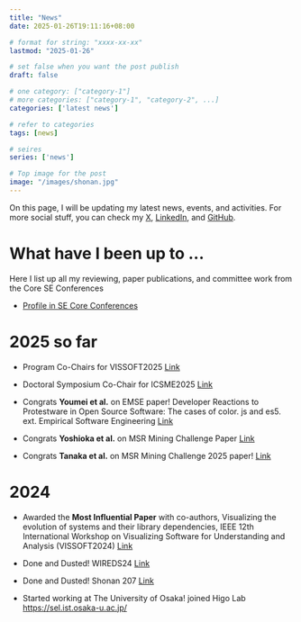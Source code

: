 ```yaml
---
title: "News"
date: 2025-01-26T19:11:16+08:00

# format for string: "xxxx-xx-xx"
lastmod: "2025-01-26"

# set false when you want the post publish
draft: false

# one category: ["category-1"] 
# more categories: ["category-1", "category-2", ...]
categories: ['latest news']

# refer to categories
tags: [news]

# seires
series: ['news']

# Top image for the post
image: "/images/shonan.jpg"
---
```


<!--more-->

On this page, I will be updating my latest news, events, and activities.
For more social stuff, you can check my [X](https://x.com/Augaiko), [LinkedIn](https://www.linkedin.com/in/raula-gaikovina-kula-70b75545/), and [GitHub](https://github.com/raux).

# What have I been up to ...

Here I list up all my reviewing, paper publications, and committee work from the Core SE Conferences

- [ Profile in SE Core Conferences](https://conf.researchr.org/profile/raulakula)

# 2025 so far

- Program Co-Chairs for VISSOFT2025 [Link](https://vissoft.io/2025/)

- Doctoral Symposium Co-Chair for ICSME2025 [Link](https://conf.researchr.org/track/icsme-2025/icsme-2025-doctoral-symposium)

- Congrats **Youmei et al.** on EMSE paper! Developer Reactions to Protestware in Open Source Software: The cases of color. js and es5. ext. Empirical Software Engineering [Link](https://link.springer.com/article/10.1007/s10664-024-10599-6)

- Congrats **Yoshioka et al.** on MSR Mining Challenge Paper [Link](https://2025.msrconf.org/track/msr-2025-mining-challenge)

- Congrats **Tanaka et al.** on MSR Mining Challenge 2025 paper! [Link](https://2025.msrconf.org/track/msr-2025-mining-challenge)


# 2024 

- Awarded the **Most Influential Paper** with co-authors, Visualizing the evolution of systems and their library dependencies, IEEE 12th International Workshop on Visualizing Software for Understanding and Analysis (VISSOFT2024) [Link](https://sel.ist.osaka-u.ac.jp/topics/award_VISSOFT2024_raula/index.html.en) 

- Done and Dusted!  WIREDS24 [Link](https://wireds2024.github.io/)

- Done and Dusted! Shonan 207 [Link](https://shonan.nii.ac.jp/seminars/207/)

- Started working at The University of Osaka! joined Higo Lab https://sel.ist.osaka-u.ac.jp/